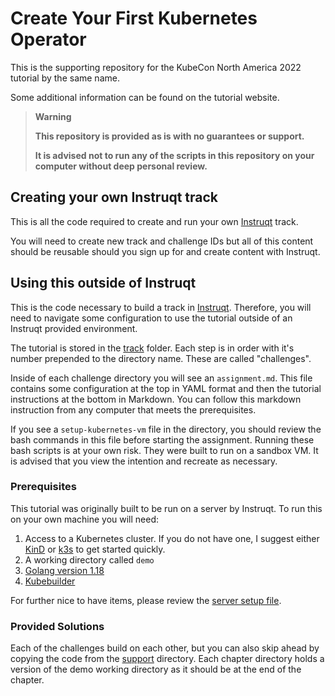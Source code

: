 # Create Your First Kubernetes Operator

This is the supporting repository for the KubeCon North America 2022 tutorial by the same name.

Some additional information can be found on the tutorial website.

> **Warning**
> 
> **This repository is provided as is with no guarantees or support.**
> 
> **It is advised not to run any of the scripts in this repository on your computer without deep personal review.**

## Creating your own Instruqt track

This is all the code required to create and run your own [Instruqt](https://instruqt.com/) track.

You will need to create new track and challenge IDs but all of this content should be reusable should you sign up for and create content with Instruqt.

## Using this outside of Instruqt

This is the code necessary to build a track in [Instruqt](https://instruqt.com/). Therefore, you will need to navigate some configuration to use the tutorial outside of an Instruqt provided environment.

The tutorial is stored in the [track](./track/) folder. Each step is in order with it's number prepended to the directory name. These are called "challenges".

Inside of each challenge directory you will see an `assignment.md`. This file contains some configuration at the top in YAML format and then the tutorial instructions at the bottom in Markdown. You can follow this markdown instruction from any computer that meets the prerequisites.

If you see a `setup-kubernetes-vm` file in the directory, you should review the bash commands in this file before starting the assignment. Running these bash scripts is at your own risk. They were built to run on a sandbox VM. It is advised that you view the intention and recreate as necessary.

### Prerequisites

This tutorial was originally built to be run on a server by Instruqt. To run this on your own machine you will need:

1. Access to a Kubernetes cluster. If you do not have one, I suggest either [KinD](https://kind.sigs.k8s.io/docs/user/quick-start/) or [k3s](https://docs.k3s.io/quick-start) to get started quickly.
1. A working directory called `demo`
1. [Golang version 1.18](https://go.dev/dl/)
1. [Kubebuilder](https://book.kubebuilder.io/quick-start.html#installation)

For further nice to have items, please review the [server setup file](./track/track_scripts/setup-kubernetes-vm).

### Provided Solutions

Each of the challenges build on each other, but you can also skip ahead by copying the code from the [support](./support/) directory. Each chapter directory holds a version of the demo working directory as it should be at the end of the chapter.